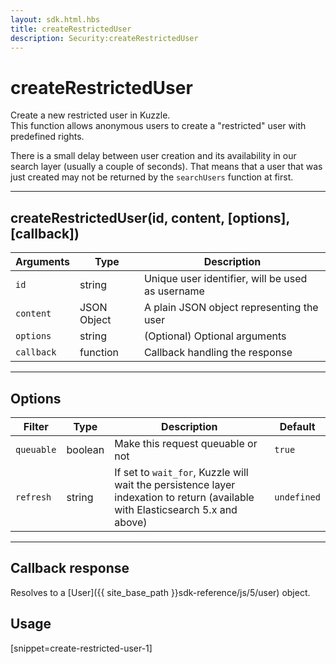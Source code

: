 ```yaml
---
layout: sdk.html.hbs
title: createRestrictedUser
description: Security:createRestrictedUser
---
```

  

# createRestrictedUser
Create a new restricted user in Kuzzle.  
This function allows anonymous users to create a "restricted" user with predefined rights.

<div class="alert alert-info">
There is a small delay between user creation and its availability in our search layer (usually a couple of seconds).
That means that a user that was just created may not be returned by the <code>searchUsers</code> function at first.
</div>

---

## createRestrictedUser(id, content, [options], [callback])

| Arguments | Type | Description |
|---------------|---------|----------------------------------------|
| ``id`` | string | Unique user identifier, will be used as username |
| ``content`` | JSON Object | A plain JSON object representing the user |
| ``options`` | string | (Optional) Optional arguments |
| ``callback`` | function | Callback handling the response |

---

## Options

| Filter | Type | Description | Default |
|---------------|---------|----------------------------------------|---------|
| ``queuable`` | boolean | Make this request queuable or not  | ``true`` |
| ``refresh`` | string | If set to ``wait_for``, Kuzzle will wait the persistence layer indexation to return (available with Elasticsearch 5.x and above) | ``undefined`` |

---

## Callback response

Resolves to a [User]({{ site_base_path }}sdk-reference/js/5/user) object.

## Usage

[snippet=create-restricted-user-1]
